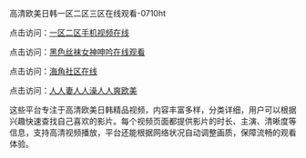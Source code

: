 高清欧美日韩一区二区三区在线观看-0710ht

点击访问：<a href="https://heiliaoxqkkct.pages.dev">一区二区手机视频在线</a>

点击访问：<a href="https://heiliaoxwd5i8.pages.dev">黑色丝袜女神呻吟在线观看</a>

点击访问：<a href="https://heiliaowt0d7p.pages.dev">海角社区在线</a>

点击访问：<a href="https://heiliaoga6s9v.pages.dev">人人妻人人澡人人爽欧美</a>

这些平台专注于高清欧美日韩精品视频，内容丰富多样，分类详细，用户可以根据兴趣快速查找自己喜欢的影片。每个视频页面都提供影片的时长、主演、清晰度等信息，支持高清视频播放，平台还能根据网络状况自动调整画质，保障流畅的观看体验。

<span style="display:none;">[Canonical link](https://github.com/sang20250710/sang10 ）</span>
